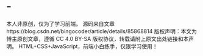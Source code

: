 # -
本人非原创，仅为了学习前端。
源码来自文章https://blog.csdn.net/bingocoder/article/details/85868814
版权声明：本文为博主原创文章，遵循 CC 4.0 BY-SA 版权协议，转载请附上原文出处链接和本声明。
HTML+CSS+JavaScript，前端小白练手，仅限学习使用！
